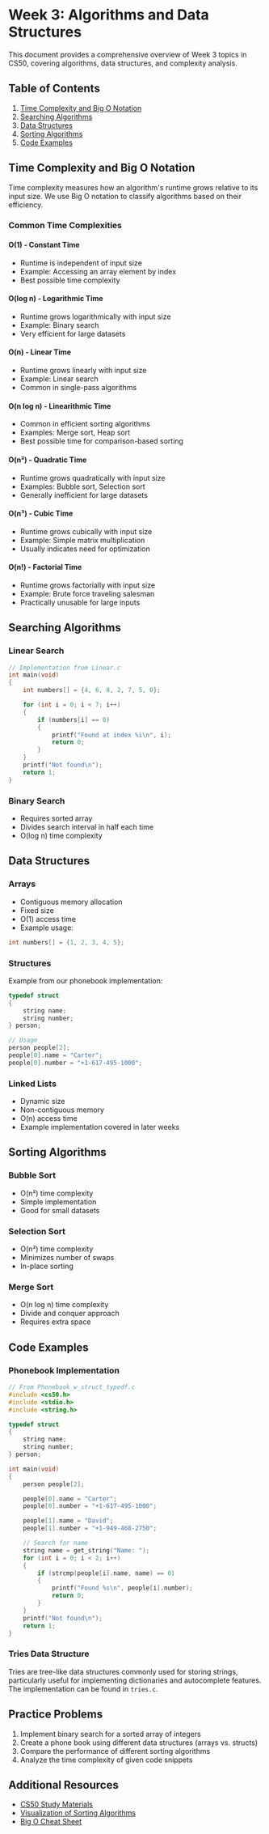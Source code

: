 # Week 3: Algorithms and Data Structures

This document provides a comprehensive overview of Week 3 topics in CS50, covering algorithms, data structures, and complexity analysis.

## Table of Contents
1. [Time Complexity and Big O Notation](#time-complexity-and-big-o-notation)
2. [Searching Algorithms](#searching-algorithms)
3. [Data Structures](#data-structures)
4. [Sorting Algorithms](#sorting-algorithms)
5. [Code Examples](#code-examples)

## Time Complexity and Big O Notation

Time complexity measures how an algorithm's runtime grows relative to its input size. We use Big O notation to classify algorithms based on their efficiency.

### Common Time Complexities

#### O(1) - Constant Time
- Runtime is independent of input size
- Example: Accessing an array element by index
- Best possible time complexity

#### O(log n) - Logarithmic Time
- Runtime grows logarithmically with input size
- Example: Binary search
- Very efficient for large datasets

#### O(n) - Linear Time
- Runtime grows linearly with input size
- Example: Linear search
- Common in single-pass algorithms

#### O(n log n) - Linearithmic Time
- Common in efficient sorting algorithms
- Examples: Merge sort, Heap sort
- Best possible time for comparison-based sorting

#### O(n²) - Quadratic Time
- Runtime grows quadratically with input size
- Examples: Bubble sort, Selection sort
- Generally inefficient for large datasets

#### O(n³) - Cubic Time
- Runtime grows cubically with input size
- Example: Simple matrix multiplication
- Usually indicates need for optimization

#### O(n!) - Factorial Time
- Runtime grows factorially with input size
- Example: Brute force traveling salesman
- Practically unusable for large inputs

## Searching Algorithms

### Linear Search
```c
// Implementation from Linear.c
int main(void)
{
    int numbers[] = {4, 6, 8, 2, 7, 5, 0};

    for (int i = 0; i < 7; i++)
    {
        if (numbers[i] == 0)
        {
            printf("Found at index %i\n", i);
            return 0;
        }
    }
    printf("Not found\n");
    return 1;
}
```

### Binary Search
- Requires sorted array
- Divides search interval in half each time
- O(log n) time complexity

## Data Structures

### Arrays
- Contiguous memory allocation
- Fixed size
- O(1) access time
- Example usage:
```c
int numbers[] = {1, 2, 3, 4, 5};
```

### Structures
Example from our phonebook implementation:
```c
typedef struct
{
    string name;
    string number;
} person;

// Usage
person people[2];
people[0].name = "Carter";
people[0].number = "+1-617-495-1000";
```

### Linked Lists
- Dynamic size
- Non-contiguous memory
- O(n) access time
- Example implementation covered in later weeks

## Sorting Algorithms

### Bubble Sort
- O(n²) time complexity
- Simple implementation
- Good for small datasets

### Selection Sort
- O(n²) time complexity
- Minimizes number of swaps
- In-place sorting

### Merge Sort
- O(n log n) time complexity
- Divide and conquer approach
- Requires extra space

## Code Examples

### Phonebook Implementation
```c
// From Phonebook_w_struct_typedf.c
#include <cs50.h>
#include <stdio.h>
#include <string.h>

typedef struct
{
    string name;
    string number;
} person;

int main(void)
{
    person people[2];

    people[0].name = "Carter";
    people[0].number = "+1-617-495-1000";

    people[1].name = "David";
    people[1].number = "+1-949-468-2750";

    // Search for name
    string name = get_string("Name: ");
    for (int i = 0; i < 2; i++)
    {
        if (strcmp(people[i].name, name) == 0)
        {
            printf("Found %s\n", people[i].number);
            return 0;
        }
    }
    printf("Not found\n");
    return 1;
}
```

### Tries Data Structure
Tries are tree-like data structures commonly used for storing strings, particularly useful for implementing dictionaries and autocomplete features. The implementation can be found in `tries.c`.

## Practice Problems

1. Implement binary search for a sorted array of integers
2. Create a phone book using different data structures (arrays vs. structs)
3. Compare the performance of different sorting algorithms
4. Analyze the time complexity of given code snippets

## Additional Resources

- [CS50 Study Materials](https://cs50.harvard.edu/x/2024/notes/3/)
- [Visualization of Sorting Algorithms](https://www.cs.usfca.edu/~galles/visualization/ComparisonSort.html)
- [Big O Cheat Sheet](https://www.bigocheatsheet.com/) 